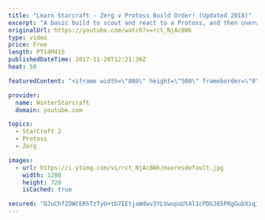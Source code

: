 ```yaml
---
title: "Learn Starcraft - Zerg v Protoss Build Order! (Updated 2018)"
excerpt: "A basic build to scout and react to a Protoss, and then overwhelm them with the swarm! Meant for lower level players looking for direction, not higher level looking for the dankest meta. -- Watch live at https://www.twitch.tv/wintergaming"
originalUrl: https://youtube.com/watch?v=rct_NjAc8Wk
type: video
price: Free
length: PT14M41S
publishedDateTime: 2017-11-20T12:21:36Z
heat: 50

featuredContent: "<iframe width=\"800\" height=\"500\" frameborder=\"0\" src=\"https://www.youtube.com/embed/rct_NjAc8Wk\" allow=\"accelerometer; autoplay; encrypted-media; gyroscope; picture-in-picture\" allowfullscreen></iframe>"

provider:
  name: WinterStarcraft
  domain: youtube.com

topics:
  - StarCraft 2
  - Protoss
  - Zerg

images:
  - url: https://i.ytimg.com/vi/rct_NjAc8Wk/maxresdefault.jpg
    width: 1280
    height: 720
    isCached: true

secured: "DJuChfZOWCERhTzTyU+tb7IEtjaWdwv3YLVwupuUtAl1cPDGJ65PRgGubXiq1eUWW1P+Rf+R9Rit6fm7F024FuAJUfMqmamvyRWtBwPF/dHy8LMSZGomOSWxSJWEm0vPiVuqwV5H7ImHQdCNsRvwoeNJVP/yfMJk5tkeIVLqFYv2+kcnGcIjv9YJtKugKD6T6ZB9Q8imLb2dfCqxFqBrjNbAeRNaWXIGP3Xp7vgZKOEPBNw6dYTia3JisTPcR89RuDebaydO6S6vVAVMEHLTgW4N7/w7Ctrzit1uXMO1DRP0Qw7w7mY0e7N/kXD3mv78y43o8fqOWBWotJHxbOTYHSpTb2nDyVrJNKQGQf1B7ZWnHW+4mF+zR95fR2e4Ga/TzHfDt1p2Elv+UBl30pqMhUbX9YiSamEz3PUmUMyF5tc=;nIlYF6gcFr6AHh9i6MG/3g=="
---
```



